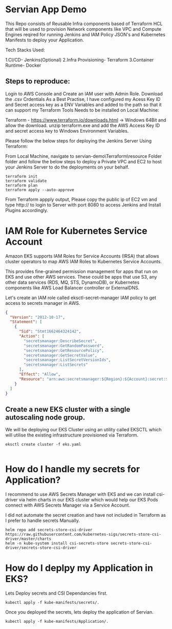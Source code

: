 
# Servian App Demo

This Repo consists of Reusable Infra components based of Terraform HCL that will be used to 
provision Network components like VPC and Compute Engines reqired for running Jenkins and IAM Policy JSON's and Kubernetes Manifests to deploy your Application.

Tech Stacks Used:

1.CI/CD- Jenkins(Optional) 2.Infra Provisioning- Terraform 3.Container Runtime- Docker

## Steps to reproduce:

Login to AWS Console and Create an IAM user with Admin Role.
Download the .csv Crdentials
As a Best Practise, I have configured my Acess Key ID and Secret access key as a ENV Variables and added to the path so that it can support my Terraform
Tools Needs to be installed on Local Machine:

Terraform - https://www.terraform.io/downloads.html -> Windows 64Bit and allow the download. unzip terraform.exe and add the AWS Access Key ID and secret access key to Windows Environment Variables.

Please follow the below steps for deploying the Jenkins Server Using Terraform:

From Local Machine, navigate to servian-demo\Terraform\resource Folder folder and follow the below steps to deploy a Private VPC and EC2 to host your Jenkins Server to do the deployments on your behalf. 

```
terraform init 
terraform validate
terraform plan
terraform apply --auto-approve
```

From Terraform appply output, Please copy the public ip of EC2 vm and type http://<Server-public-ip> to login to Server with port 8080 to access Jenkins and Install Plugins accordingly.

# IAM Role for Kubernetes Service Account
 Amazon EKS supports IAM Roles for Service Accounts (IRSA) that allows cluster operators to map AWS IAM Roles to Kubernetes Service Accounts.

This provides fine-grained permission management for apps that run on EKS and use other AWS services. These could be apps that use S3, any other data services (RDS, MQ, STS, DynamoDB), or Kubernetes components like AWS Load Balancer controller or ExternalDNS.

Let's create an IAM role called eksctl-secret-manager IAM policy to get access to secrets manager in AWS.

```json
{
  "Version": "2012-10-17",
  "Statement": [
    {
      "Sid": "Stmt1662464324142",
      "Action": [
        "secretsmanager:DescribeSecret",
        "secretsmanager:GetRandomPassword",
        "secretsmanager:GetResourcePolicy",
        "secretsmanager:GetSecretValue",
        "secretsmanager:ListSecretVersionIds",
        "secretsmanager:ListSecrets"
      ],
      "Effect": "Allow",
      "Resource": "arn:aws:secretsmanager:${Region}:${Account}:secret:${SecretId}"
    }
  ]
}

```

## Create a new EKS cluster with a single autoscaling node group.

We will be deploying our EKS Cluster using an utility called EKSCTL which will utilise the existing infrastructure provisioned
via Terraform. 
```
eksctl create cluster -f eks.yaml


```

# How do I handle my secrets for Application?
  I recommend to use AWS Secrets Manager with EKS and we can install csi-driver via helm charts in our EKS cluster
  which would help our EKS Pods connect with AWS Secrets Manager via a Service Account.

  I did not automate the secret creation and have not included in Terraform as I prefer to handle secrets Manually.

```
helm repo add secrets-store-csi-driver https://raw.githubusercontent.com/kubernetes-sigs/secrets-store-csi-driver/master/charts
helm -n kube-system install csi-secrets-store secrets-store-csi-driver/secrets-store-csi-driver

```

# How do I deplpy my Application in EKS?
  Lets Deploy secrets and CSI Dependancies first.

  ```
  kubectl apply -f kube-manifests/secrets/.
  ```
  Once you deployed the secrets, lets deploy the application of Servian.

  ```
  kubectl apply -f kube-manifests/Application/.
  ```


 





